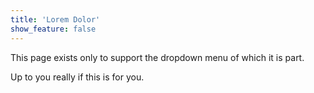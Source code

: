 ```yaml
---
title: 'Lorem Dolor'
show_feature: false
---
```


This page exists only to support the dropdown menu of which it is part.

Up to you really if this is for you.